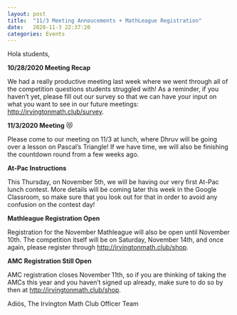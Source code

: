 ```yaml
---
layout: post
title:  "11/3 Meeting Annoucements + MathLeague Registration"
date:   2020-11-3 22:37:20
categories: Events
---
```

Hola students,

<b>10/28/2020 Meeting Recap</b>

We had a really productive meeting last week where we went through all of the competition questions students struggled with! As a reminder, if you haven’t yet, please fill out our survey so that we can have your input on what you want to see in our future meetings: http://irvingtonmath.club/survey.

<b>11/3/2020 Meeting</b> 😻

Please come to our meeting on 11/3 at lunch, where Dhruv will be going over a lesson on Pascal’s Triangle! If we have time, we will also be finishing the countdown round from a few weeks ago.

<b>At-Pac Instructions</b>

This Thursday, on November 5th, we will be having our very first At-Pac lunch contest. More details will be coming later this week in the Google Classroom, so make sure that you look out for that in order to avoid any confusion on the contest day!

<b>Mathleague Registration Open</b>

Registration for the November Mathleague will also be open until November 10th. The competition itself will be on Saturday, November 14th, and once again, please register through 
http://irvingtonmath.club/shop.

<b>AMC Registration Still Open</b>

AMC registration closes November 11th, so if you are thinking of taking the AMCs this year and you haven’t signed up already, make sure to do so by then at http://irvingtonmath.club/shop.

Adiós,
The Irvington Math Club Officer Team
